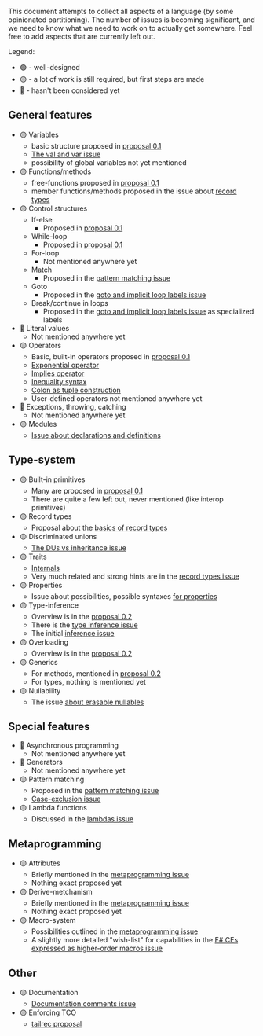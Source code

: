 <!-- Tracking issue for the feature-set -->

This document attempts to collect all aspects of a language (by some opinionated partitioning). The number of issues is becoming significant, and we need to know what we need to work on to actually get somewhere. Feel free to add aspects that are currently left out.

Legend:
- 🟢 - well-designed
- 🟡 - a lot of work is still required, but first steps are made
- 🔴 - hasn't been considered yet

## General features

 * 🟡 Variables
   * basic structure proposed in [proposal 0.1](https://github.com/LanguageDev/Fresh-Language-suggestions/issues/33)
   * [The val and var issue](https://github.com/LanguageDev/Fresh-Language-suggestions/issues/12)
   * possibility of global variables not yet mentioned
 * 🟡 Functions/methods
   * free-functions proposed in [proposal 0.1](https://github.com/LanguageDev/Fresh-Language-suggestions/issues/33)
   * member functions/methods proposed in the issue about [record types](https://github.com/LanguageDev/Fresh-Language-suggestions/issues/41)
 * 🟡 Control structures
   * If-else
     * Proposed in [proposal 0.1](https://github.com/LanguageDev/Fresh-Language-suggestions/issues/33)
   * While-loop
     * Proposed in [proposal 0.1](https://github.com/LanguageDev/Fresh-Language-suggestions/issues/33)
   * For-loop
     * Not mentioned anywhere yet
   * Match
     * Proposed in the [pattern matching issue](https://github.com/LanguageDev/Fresh-Language-suggestions/issues/44)
   * Goto
     * Proposed in the [goto and implicit loop labels issue](https://github.com/LanguageDev/Fresh-Language-suggestions/issues/45)
   * Break/continue in loops
     * Proposed in the [goto and implicit loop labels issue](https://github.com/LanguageDev/Fresh-Language-suggestions/issues/45) as specialized labels
 * 🔴 Literal values
   * Not mentioned anywhere yet
 * 🟡 Operators
   * Basic, built-in operators proposed in [proposal 0.1](https://github.com/LanguageDev/Fresh-Language-suggestions/issues/33)
   * [Exponential operator](https://github.com/LanguageDev/Fresh-Language-suggestions/issues/34)
   * [Implies operator](https://github.com/LanguageDev/Fresh-Language-suggestions/issues/36)
   * [Inequality syntax](https://github.com/LanguageDev/Fresh-Language-suggestions/issues/35)
   * [Colon as tuple construction](https://github.com/LanguageDev/Fresh-Language-suggestions/issues/22)
   * User-defined operators not mentioned anywhere yet
 * 🔴 Exceptions, throwing, catching
   * Not mentioned anywhere yet
 * 🟡 Modules
   * [Issue about declarations and definitions](https://github.com/LanguageDev/Fresh-Language-suggestions/issues/30)

## Type-system

 * 🟡 Built-in primitives
   * Many are proposed in [proposal 0.1](https://github.com/LanguageDev/Fresh-Language-suggestions/issues/33)
   * There are quite a few left out, never mentioned (like interop primitives)
 * 🟡 Record types
   * Proposal about the [basics of record types](https://github.com/LanguageDev/Fresh-Language-suggestions/issues/41)
 * 🟡 Discriminated unions
   * [The DUs vs inheritance issue](https://github.com/LanguageDev/Fresh-Language-suggestions/issues/5)
 * 🟡 Traits
   * [Internals](https://github.com/LanguageDev/Fresh-Language-suggestions/issues/39)
   * Very much related and strong hints are in the [record types issue](https://github.com/LanguageDev/Fresh-Language-suggestions/issues/41)
 * 🟡 Properties
   * Issue about possibilities, possible syntaxes [for properties](https://github.com/LanguageDev/Fresh-Language-suggestions/issues/47)
 * 🟡 Type-inference
   * Overview is in the [proposal 0.2](https://github.com/LanguageDev/Fresh-Language-suggestions/issues/40)
   * There is the [type inference issue](https://github.com/LanguageDev/Fresh-Language-suggestions/issues/42)
   * The initial [inference issue](https://github.com/LanguageDev/Fresh-Language-suggestions/issues/10)
 * 🟡 Overloading
   * Overview is in the [proposal 0.2](https://github.com/LanguageDev/Fresh-Language-suggestions/issues/40)
 * 🟡 Generics
   * For methods, mentioned in [proposal 0.2](https://github.com/LanguageDev/Fresh-Language-suggestions/issues/40)
   * For types, nothing is mentioned yet
 * 🟡 Nullability
   * The issue [about erasable nullables](https://github.com/LanguageDev/Fresh-Language-suggestions/issues/24)

## Special features

 * 🔴 Asynchronous programming
   * Not mentioned anywhere yet
 * 🔴 Generators
   * Not mentioned anywhere yet
 * 🟡 Pattern matching
   * Proposed in the [pattern matching issue](https://github.com/LanguageDev/Fresh-Language-suggestions/issues/44)
   * [Case-exclusion issue](https://github.com/LanguageDev/Fresh-Language-suggestions/issues/9)
 * 🟡 Lambda functions
   * Discussed in the [lambdas issue](https://github.com/LanguageDev/Fresh-Language-suggestions/issues/49)
   

## Metaprogramming

 * 🟡 Attributes
   * Briefly mentioned in the [metaprogramming issue](https://github.com/LanguageDev/Fresh-Language-suggestions/issues/16)
   * Nothing exact proposed yet
 * 🟡 Derive-metchanism
   * Briefly mentioned in the [metaprogramming issue](https://github.com/LanguageDev/Fresh-Language-suggestions/issues/16)
   * Nothing exact proposed yet
 * 🟡 Macro-system
   * Possibilities outlined in the [metaprogramming issue](https://github.com/LanguageDev/Fresh-Language-suggestions/issues/16)
   * A slightly more detailed "wish-list" for capabilities in the [F# CEs expressed as higher-order macros issue](https://github.com/LanguageDev/Fresh-Language-suggestions/issues/29)

## Other

 * 🟡 Documentation
   * [Documentation comments issue](https://github.com/LanguageDev/Fresh-Language-suggestions/issues/37)
 * 🟡 Enforcing TCO
   * [tailrec proposal](https://github.com/LanguageDev/Fresh-Language-suggestions/issues/11)
